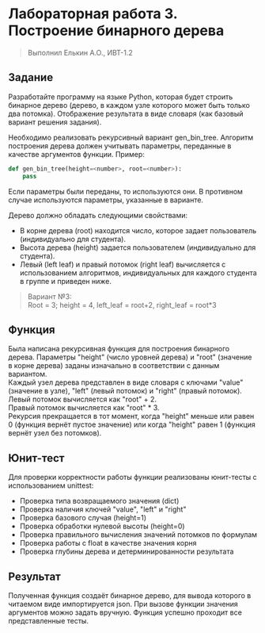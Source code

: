 # Лабораторная работа 3. Построение бинарного дерева
> Выполнил Елькин А.О., ИВТ-1.2

## Задание
Разработайте программу на языке Python, которая будет строить бинарное дерево (дерево, в каждом узле которого может быть только два потомка). Отображение результата в виде словаря (как базовый вариант решения задания).

Необходимо реализовать рекурсивный вариант gen_bin_tree.
Алгоритм построения дерева должен учитывать параметры, переданные в качестве аргументов функции. Пример: 
```py
def gen_bin_tree(height=<number>, root=<number>):
    pass
```
Если параметры были переданы, то используются они. В противном случае используются параметры, указанные в варианте.

Дерево должно обладать следующими свойствами:
- В корне дерева (root) находится число, которое задает пользователь (индивидуально для студента).
- Высота дерева (height) задается пользователем (индивидуально для студента).
- Левый (left leaf) и правый потомок (right leaf) вычисляется с использованием алгоритмов, индивидуальных для каждого студента в группе и приведен ниже.

> Вариант №3:  
Root = 3; height = 4, left_leaf = root+2, right_leaf = root*3

## Функция
Была написана рекурсивная функция для построения бинарного дерева. Параметры "height" (число уровней дерева) и "root" (значение в корне дерева) заданы изначально в соответствии с данным вариантом.   
Каждый узел дерева представлен в виде словаря с ключами "value" (значение в узле), "left" (левый потомок) и "right" (правый потомок).  
Левый потомок вычисляется как "root" + 2.  
Правый потомок вычисляется как "root" * 3.  
Рекурсия прекращается в тот момент, когда "height" меньше или равен 0 (функция вернёт пустое значение) или когда "height" равен 1 (функция вернёт узел без потомков). 

## Юнит-тест
Для проверки корректности работы функции реализованы юнит-тесты с использованием unittest:
- Проверка типа возвращаемого значения (dict)
- Проверка наличия ключей "value", "left" и "right"
- Проверка базового случая (height=1)
- Проверка обработки нулевой высоты (height=0)
- Проверка правильного вычисления значений потомков по формулам
- Проверка работы с float в качестве значения корня
- Проверка глубины дерева и детерминированности результата

## Результат
Полученная функция создаёт бинарное дерево, для вывода которого в читаемом виде импортируется json. При вызове функции значения аргументов можно задать вручную. Функция успешно проходит все представленные тесты.